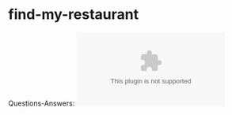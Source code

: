 # find-my-restaurant

Questions-Answers:
![Home page](https://github.com/debikadutt/find-my-restaurant/blob/gh-pages/Question-Answers.docx)
